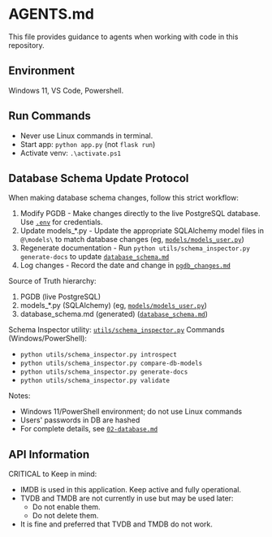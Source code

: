 # AGENTS.md

This file provides guidance to agents when working with code in this repository.

## Environment
Windows 11, VS Code, Powershell.

## Run Commands
- Never use Linux commands in terminal.
- Start app: `python app.py` (not `flask run`)
- Activate venv: `.\activate.ps1`

## Database Schema Update Protocol
When making database schema changes, follow this strict workflow:
1) Modify PGDB - Make changes directly to the live PostgreSQL database. Use [`.env`](.env:1) for credentials.
2) Update models_*.py - Update the appropriate SQLAlchemy model files in `@\models\` to match database changes (eg, [`models/models_user.py`](models/models_user.py:1))
3) Regenerate documentation - Run `python utils/schema_inspector.py generate-docs` to update [`database_schema.md`](.roo/docs/database_schema.md:1)
4) Log changes - Record the date and change in [`pgdb_changes.md`](.roo/docs/pgdb_changes.md:1)

Source of Truth hierarchy:
1) PGDB (live PostgreSQL)
2) models_*.py (SQLAlchemy) (eg, [`models/models_user.py`](models/models_user.py:1))
3) database_schema.md (generated) ([`database_schema.md`](.roo/docs/database_schema.md:1))

Schema Inspector utility: [`utils/schema_inspector.py`](utils/schema_inspector.py:1)
Commands (Windows/PowerShell):
- `python utils/schema_inspector.py introspect`
- `python utils/schema_inspector.py compare-db-models`
- `python utils/schema_inspector.py generate-docs`
- `python utils/schema_inspector.py validate`

Notes:
- Windows 11/PowerShell environment; do not use Linux commands
- Users' passwords in DB are hashed
- For complete details, see [`02-database.md`](.roo/rules/02-database.md:1)

## API Information
CRITICAL to Keep in mind:
- IMDB is used in this application. Keep active and fully operational.
- TVDB and TMDB are not currently in use but may be used later:
    - Do not enable them.
    - Do not delete them.
- It is fine and preferred that TVDB and TMDB do not work.